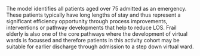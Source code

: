 The model identifies all patients aged over 75 admitted as an emergency.
These patients typically have long lengths of stay and thus represent a significant efficiency opportunity through process improvements, interventions or pathway developments that help to reduce LOS.
Frail elderly is also one of the core pathways where the development of virtual wards is focussed and therefore patients in this activity cohort may be suitable for earlier discharge through admission to a step down virtual ward.